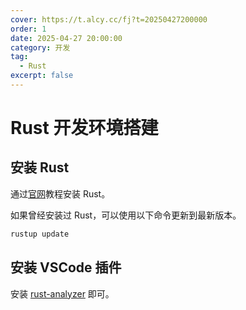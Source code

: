 ```yaml
---
cover: https://t.alcy.cc/fj?t=20250427200000
order: 1
date: 2025-04-27 20:00:00
category: 开发
tag:
  - Rust
excerpt: false
---
```


# Rust 开发环境搭建

## 安装 Rust

通过[官网](https://www.rust-lang.org/)教程安装 Rust。

如果曾经安装过 Rust，可以使用以下命令更新到最新版本。

```sh
rustup update
```

## 安装 VSCode 插件

安装 [rust-analyzer](https://marketplace.visualstudio.com/items?itemName=matklad.rust-analyzer) 即可。